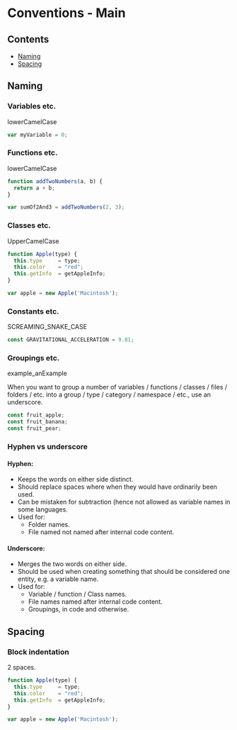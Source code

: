 # Conventions - Main

## Contents

  * [Naming](#naming)
  * [Spacing](#spacing)

## Naming

### Variables etc.

lowerCamelCase

```javascript
var myVariable = 0;
```

### Functions etc.

lowerCamelCase

```javascript
function addTwoNumbers(a, b) {
  return a + b;
}

var sumOf2And3 = addTwoNumbers(2, 3);
```

### Classes etc.

UpperCamelCase

```javascript
function Apple(type) {
  this.type     = type;
  this.color    = "red";
  this.getInfo  = getAppleInfo;
}

var apple = new Apple('Macintosh');
```

### Constants etc.

SCREAMING_SNAKE_CASE

```javascript
const GRAVITATIONAL_ACCELERATION = 9.81;
```

### Groupings etc.

example_anExample

When you want to group a number of variables / functions / classes / files /
folders / etc. into a group / type / category / namespace / etc., use an
underscore.

```javascript
const fruit_apple;
const fruit_banana;
const fruit_pear;
```

### Hyphen vs underscore

#### Hyphen:

- Keeps the words on either side distinct.
- Should replace spaces where when they would have ordinarily been used.
- Can be mistaken for subtraction (hence not allowed as variable names in some languages.
- Used for:
  - Folder names.
  - File named not named after internal code content.

#### Underscore:

- Merges the two words on either side.
- Should be used when creating something that should be considered one entity, e.g. a variable name.
- Used for:
  - Variable / function / Class names.
  - File names named after internal code content.
  - Groupings, in code and otherwise.

## Spacing

### Block indentation

2 spaces.

```javascript
function Apple(type) {
  this.type     = type;
  this.color    = "red";
  this.getInfo  = getAppleInfo;
}

var apple = new Apple('Macintosh');
```
